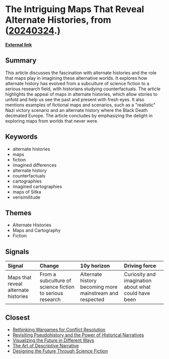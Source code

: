 # __The Intriguing Maps That Reveal Alternate Histories__, from ([20240324](https://kghosh.substack.com/p/20240324).)

__[External link](https://www.bbc.com/future/article/20201104-the-intriguing-maps-that-reveal-alternate-histories?utm_source=substack&utm_medium=email)__



## Summary

This article discusses the fascination with alternate histories and the role that maps play in imagining these alternative worlds. It explores how alternate history has evolved from a subculture of science fiction to a serious research field, with historians studying counterfactuals. The article highlights the appeal of maps in alternate histories, which allow stories to unfold and help us see the past and present with fresh eyes. It also mentions examples of fictional maps and scenarios, such as a "realistic" Nazi victory scenario and an alternate history where the Black Death decimated Europe. The article concludes by emphasizing the delight in exploring maps from worlds that never were.

## Keywords

* alternate histories
* maps
* fiction
* imagined differences
* alternate history
* counterfactuals
* cartographies
* imagined cartographies
* maps of Sitka
* verisimilitude

## Themes

* Alternate Histories
* Maps and Cartography
* Fiction

## Signals

| Signal                               | Change                                                   | 10y horizon                                              | Driving force                                        |
|:-------------------------------------|:---------------------------------------------------------|:---------------------------------------------------------|:-----------------------------------------------------|
| Maps that reveal alternate histories | From a subculture of science fiction to serious research | Alternate history becoming more mainstream and respected | Curiosity and imagination about what could have been |

## Closest

* [Rethinking Wargames for Conflict Resolution](290b39e08f51973a22385822003f38c2)
* [Revisiting Pseudohistory and the Power of Historical Narratives](9a403c0c9cfe943820447180b002d3af)
* [Visualizing the Future in Different Ways](b8b0a7af9c851d7f68d775d61199fa62)
* [The Art of Descriptive Narrative](617689258a3de15e84fcdd3cbc117844)
* [Designing the Future Through Science Fiction](5d2fec6b3cc04645c92e73267da0f7d9)